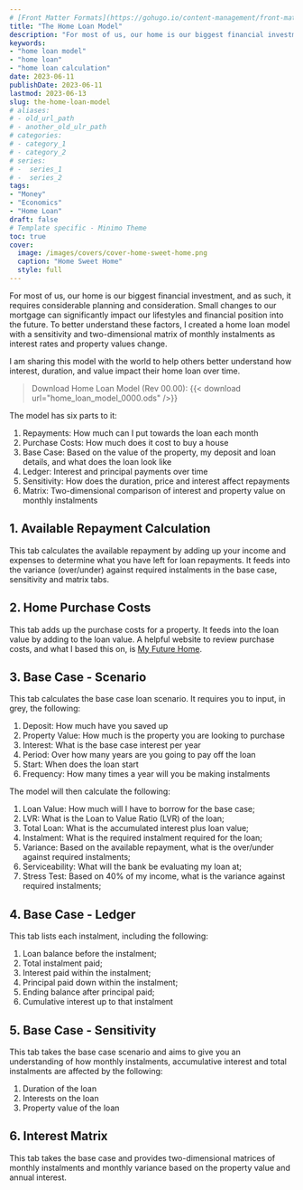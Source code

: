 ```yaml
---
# [Front Matter Formats](https://gohugo.io/content-management/front-matter/)
title: "The Home Loan Model"
description: "For most of us, our home is our biggest financial investment, and as such, it requires considerable planning and consideration."
keywords:
- "home loan model"
- "home loan"
- "home loan calculation"
date: 2023-06-11
publishDate: 2023-06-11
lastmod: 2023-06-13
slug: the-home-loan-model
# aliases:
# - old_url_path
# - another_old_ulr_path
# categories:
# - category_1
# - category_2
# series:
# -  series_1
# -  series_2
tags:
- "Money"
- "Economics"
- "Home Loan"
draft: false
# Template specific - Minimo Theme
toc: true
cover:
  image: /images/covers/cover-home-sweet-home.png
  caption: "Home Sweet Home"
  style: full
---
```


For most of us, our home is our biggest financial investment, and as such, it requires considerable planning and consideration. Small changes to our mortgage can significantly impact our lifestyles and financial position into the future. To better understand these factors, I created a home loan model with a sensitivity and two-dimensional matrix of monthly instalments as interest rates and property values change.

I am sharing this model with the world to help others better understand how interest, duration, and value impact their home loan over time.

> Download Home Loan Model (Rev 00.00): {{< download url="home_loan_model_0000.ods" />}}

The model has six parts to it:

1. Repayments: How much can I put towards the loan each month
2. Purchase Costs: How much does it cost to buy a house
3. Base Case: Based on the value of the property, my deposit and loan details, and what does the loan look like
4. Ledger: Interest and principal payments over time
5. Sensitivity: How does the duration, price and interest affect repayments
6. Matrix: Two-dimensional comparison of interest and property value on monthly instalments

## 1. Available Repayment Calculation

This tab calculates the available repayment by adding up your income and expenses to determine what you have left for loan repayments. It feeds into the variance (over/under) against required instalments in the base case, sensitivity and matrix tabs.

## 2. Home Purchase Costs

This tab adds up the purchase costs for a property. It feeds into the loan value by adding to the loan value. A helpful website to review purchase costs, and what I based this on, is [My Future Home](https://myfuturehome.com.au/).

## 3. Base Case - Scenario

This tab calculates the base case loan scenario. It requires you to input, in grey, the following:

1. Deposit: How much have you saved up
2. Property Value: How much is the property you are looking to purchase
3. Interest: What is the base case interest per year
4. Period: Over how many years are you going to pay off the loan
5. Start: When does the loan start
6. Frequency: How many times a year will you be making instalments

The model will then calculate the following:

1. Loan Value: How much will I have to borrow for the base case;
2. LVR: What is the Loan to Value Ratio (LVR) of the loan;
3. Total Loan: What is the accumulated interest plus loan value;
4. Instalment: What is the required instalment required for the loan;
5. Variance: Based on the available repayment, what is the over/under against required instalments;
6. Serviceability: What will the bank be evaluating my loan at;
7. Stress Test: Based on 40% of my income, what is the variance against required instalments;

## 4. Base Case - Ledger

This tab lists each instalment, including the following:

1. Loan balance before the instalment;
2. Total instalment paid;
3. Interest paid within the instalment;
4. Principal paid down within the instalment;
5. Ending balance after principal paid;
6. Cumulative interest up to that instalment

## 5. Base Case - Sensitivity

This tab takes the base case scenario and aims to give you an understanding of how monthly instalments, accumulative interest and total instalments are affected by the following:

1. Duration of the loan
2. Interests on the loan
3. Property value of the loan

## 6. Interest Matrix

This tab takes the base case and provides two-dimensional matrices of monthly instalments and monthly variance based on the property value and annual interest.

